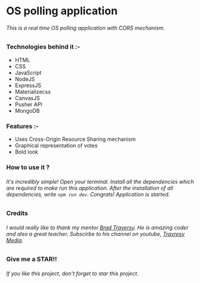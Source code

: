 # __OS polling application__

###### This is a real time OS polling application with CORS mechanism.

### Technologies behind it :-

* HTML
* CSS
* JavaScript
* NodeJS
* ExpressJS
* Materializecss
* CanvasJS
* Pusher API
* MongoDB

### Features :-

* Uses Cross-Origin Resource Sharing mechanism
* Graphical representation of votes
* Bold look

### How to use it ?

###### It's incredibly simple! Open your terminal. Install all the dependencies which are required to make run this application. After the installation of all dependencies, write ``` npm run dev ```. Congrats! Application is started.

### Credits

###### I would really like to thank my mentor [Brad Traversy](https://github.com/bradtraversy). He is amazing coder and also a great teacher. Subscirbe to his channel on youtube, [Travresy Media](https://www.youtube.com/channel/UC29ju8bIPH5as8OGnQzwJyA).

### Give me a STAR!!

###### If you like this project, don't forget to star this project.